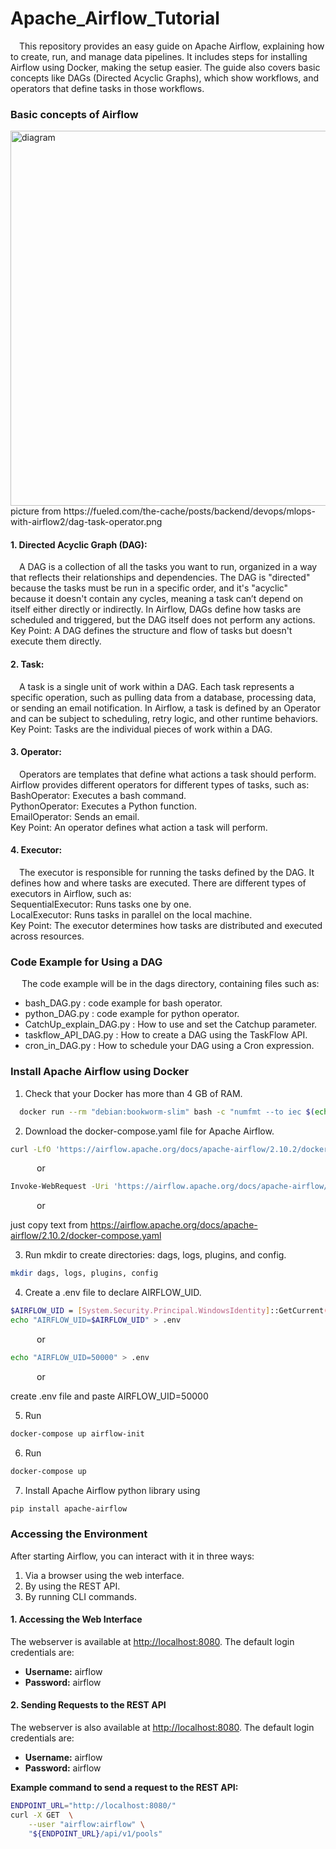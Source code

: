 
# Apache_Airflow_Tutorial
&emsp;This repository provides an easy guide on Apache Airflow, explaining how to create, run, and manage data pipelines. It includes steps for installing Airflow using Docker, making the setup easier. The guide also covers basic concepts like DAGs (Directed Acyclic Graphs), which show workflows, and operators that define tasks in those workflows.

### Basic concepts of Airflow
<img src="https://fueled.com/the-cache/posts/backend/devops/mlops-with-airflow2/dag-task-operator.png" alt="diagram" width="600" />
picture from https://fueled.com/the-cache/posts/backend/devops/mlops-with-airflow2/dag-task-operator.png

#### 1. Directed Acyclic Graph (DAG):
&emsp;A DAG is a collection of all the tasks you want to run, organized in a way that reflects their relationships and dependencies. The DAG is "directed" because the tasks must be run in a specific order, and it's "acyclic" because it doesn't contain any cycles, meaning a task can’t depend on itself either directly or indirectly. In Airflow, DAGs define how tasks are scheduled and triggered, but the DAG itself does not perform any actions.<br>
Key Point: A DAG defines the structure and flow of tasks but doesn't execute them directly.
#### 2. Task:
&emsp;A task is a single unit of work within a DAG. Each task represents a specific operation, such as pulling data from a database, processing data, or sending an email notification. In Airflow, a task is defined by an Operator and can be subject to scheduling, retry logic, and other runtime behaviors.<br>
Key Point: Tasks are the individual pieces of work within a DAG.
#### 3. Operator:
&emsp;Operators are templates that define what actions a task should perform. Airflow provides different operators for different types of tasks, such as: <br>
BashOperator: Executes a bash command.<br>
PythonOperator: Executes a Python function.<br>
EmailOperator: Sends an email.<br>
Key Point: An operator defines what action a task will perform.
#### 4. Executor:
&emsp;The executor is responsible for running the tasks defined by the DAG. It defines how and where tasks are executed. There are different types of executors in Airflow, such as:<br>
SequentialExecutor: Runs tasks one by one.<br>
LocalExecutor: Runs tasks in parallel on the local machine.<br>
Key Point: The executor determines how tasks are distributed and executed across resources.

### Code Example for Using a DAG
&emsp; The code example will be in the dags directory, containing files such as:<br>
- bash_DAG.py : code example for bash operator.<br>
- python_DAG.py : code example for python operator.<br>
- CatchUp_explain_DAG.py : How to use and set the Catchup parameter.<br>
- taskflow_API_DAG.py : How to create a DAG using the TaskFlow API.<br>
- cron_in_DAG.py : How to schedule your DAG using a Cron expression.<br>

### Install Apache Airflow using Docker
1. Check that your Docker has more than 4 GB of RAM.
```bash
  docker run --rm "debian:bookworm-slim" bash -c "numfmt --to iec $(echo $(($(getconf _PHYS_PAGES) * $(getconf PAGE_SIZE))))"
```
2. Download the docker-compose.yaml file for Apache Airflow.
```bash
curl -LfO 'https://airflow.apache.org/docs/apache-airflow/2.10.2/docker-compose.yaml'
```
&emsp;&emsp;&emsp;or
```bash
Invoke-WebRequest -Uri 'https://airflow.apache.org/docs/apache-airflow/2.10.2/docker-compose.yaml' -OutFile 'docker-compose.yaml'
```
&emsp;&emsp;&emsp;or 

just copy text from https://airflow.apache.org/docs/apache-airflow/2.10.2/docker-compose.yaml

3. Run mkdir to create directories: dags, logs, plugins, and config.
```bash
mkdir dags, logs, plugins, config
```
4. Create a .env file to declare AIRFLOW_UID.
```bash
$AIRFLOW_UID = [System.Security.Principal.WindowsIdentity]::GetCurrent().User.Value
echo "AIRFLOW_UID=$AIRFLOW_UID" > .env
```
&emsp;&emsp;&emsp;or
```bash
echo "AIRFLOW_UID=50000" > .env
```
&emsp;&emsp;&emsp;or 

create .env file and paste AIRFLOW_UID=50000

5. Run
```bash
docker-compose up airflow-init
```
6. Run 
```bash
docker-compose up
```
7. Install Apache Airflow python library using
```bash
pip install apache-airflow
```
### Accessing the Environment
After starting Airflow, you can interact with it in three ways:

1. Via a browser using the web interface.
2. By using the REST API.
3. By running CLI commands.

#### 1. Accessing the Web Interface

The webserver is available at [http://localhost:8080](http://localhost:8080). The default login credentials are:
- **Username:** airflow
- **Password:** airflow

#### 2. Sending Requests to the REST API

The webserver is also available at [http://localhost:8080](http://localhost:8080). The default login credentials are:
- **Username:** airflow
- **Password:** airflow

**Example command to send a request to the REST API:**
```bash
ENDPOINT_URL="http://localhost:8080/"
curl -X GET  \
    --user "airflow:airflow" \
    "${ENDPOINT_URL}/api/v1/pools"
```


